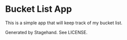 # Bucket List App

This is a simple app that will keep track of my bucket list.

Generated by Stagehand. See LICENSE.
